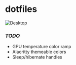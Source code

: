 # dotfiles

![Desktop](https://i.imgur.com/hL4ywb7.png)

### *TODO*
- GPU temperature color ramp
- Alacritty themeable colors
- Sleep/hibernate handles
